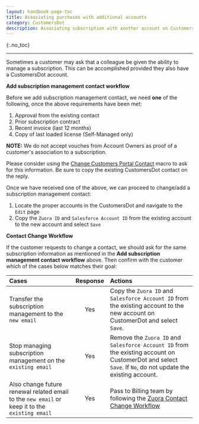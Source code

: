 ```yaml
---
layout: handbook-page-toc
title: Associating purchases with additional accounts
category: CustomersDot
description: Associating subscription with another account on CustomersDot account and for changing primary contact.
---
```


{:.no_toc}

----

Sometimes a customer may ask that a colleague be given the ability to manage a
subscription. This can be accomplished provided they also have a CustomersDot
account.

**Add subscription management contact workflow**

Before we add subscription management contact, we need **one** of the following, once the above requirements have been met:

1. Approval from the existing contact
1. Prior subscription contract
1. Recent invoice (last 12 months)
1. Copy of last loaded license (Self-Managed only)

**NOTE:** We do not accept vouches from Account Owners as proof of a customer's association to a subscription.

Please consider using the [Change Customers Portal Contact](https://gitlab.zendesk.com/agent/admin/macros/360028045239) macro to ask for this information. Be sure to copy the existing CustomersDot contact on the reply.

Once we have received one of the above, we can proceed to change/add a subscription management contact:

1. Locate the proper accounts in the CustomersDot and navigate to the `Edit` page
1. Copy the `Zuora ID` and `Salesforce Account ID` from the existing account to the new account and select `Save`

**Contact Change Workflow**

If the customer requests to change a contact, we should ask for the same subscription information as mentioned in the **Add subscription management contact workflow** above. Then confirm with the customer which of the cases below matches their goal:

| Cases                                                                                             | Response |      Actions  |  
|:---------------------------------------------------------|:----:|:-----|
| Transfer the subscription management to the `new email`                                           | Yes      | Copy the `Zuora ID` and `Salesforce Account ID` from the existing account to the new account on CustomerDot and select `Save`. |
| Stop managing subscription management on the `existing email`                                     | Yes      | Remove the `Zuora ID` and `Salesforce Account ID` from the existing account on CustomerDot and select `Save`. If `No`, do not update the existing account. |
| Also change future renewal related email to the `new email` or keep it to the `existing email`    | Yes      | Pass to Billing team by following the [Zuora Contact Change Workflow](https://about.gitlab.com/handbook/support/license-and-renewals/workflows/billing_contact_change_payments.html#zuora-contact-change) |
